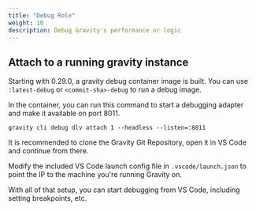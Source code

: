 ```yaml
---
title: "Debug Role"
weight: 10
description: Debug Gravity's performance or logic
---
```


## Attach to a running gravity instance

Starting with 0.29.0, a gravity debug container image is built. You can use `:latest-debug` or `<commit-sha>-debug` to run a debug image.

In the container, you can run this command to start a debugging adapter and make it available on port 8011.

```shell
gravity cli debug dlv attach 1 --headless --listen=:8011
```

It is recommended to clone the Gravity Git Repository, open it in VS Code and continue from there.

Modify the included VS Code launch config file in `.vscode/launch.json` to point the IP to the machine you're running Gravity on.

With all of that setup, you can start debugging from VS Code, including setting breakpoints, etc.
